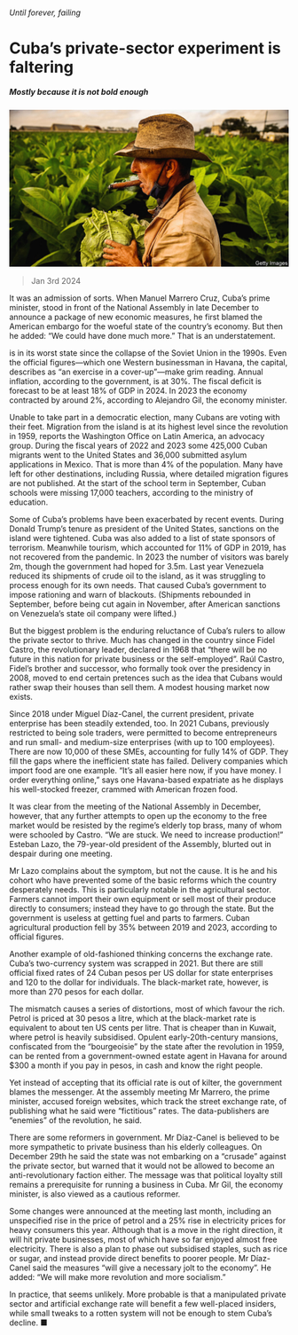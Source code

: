 ###### Until forever, failing

# Cuba’s private-sector experiment is faltering 

##### Mostly because it is not bold enough 

![image](images/20240106_AMP001.jpg) 

> Jan 3rd 2024 

It was an admission of sorts. When Manuel Marrero Cruz, Cuba’s prime minister, stood in front of the National Assembly in late December to announce a package of new economic measures, he first blamed the American embargo for the woeful state of the country’s economy. But then he added: “We could have done much more.” That is an understatement. 

 is in its worst state since the collapse of the Soviet Union in the 1990s. Even the official figures—which one Western businessman in Havana, the capital, describes as “an exercise in a cover-up”—make grim reading. Annual inflation, according to the government, is at 30%. The fiscal deficit is forecast to be at least 18% of GDP in 2024. In 2023 the economy contracted by around 2%, according to Alejandro Gil, the economy minister. 

Unable to take part in a democratic election, many Cubans are voting with their feet. Migration from the island is at its highest level since the revolution in 1959, reports the Washington Office on Latin America, an advocacy group. During the fiscal years of 2022 and 2023 some 425,000 Cuban migrants went to the United States and 36,000 submitted asylum applications in Mexico. That is more than 4% of the population. Many have left for other destinations, including Russia, where detailed migration figures are not published. At the start of the school term in September, Cuban schools were missing 17,000 teachers, according to the ministry of education. 

Some of Cuba’s problems have been exacerbated by recent events. During Donald Trump’s tenure as president of the United States, sanctions on the island were tightened. Cuba was also added to a list of state sponsors of terrorism. Meanwhile tourism, which accounted for 11% of GDP in 2019, has not recovered from the pandemic. In 2023 the number of visitors was barely 2m, though the government had hoped for 3.5m. Last year Venezuela reduced its shipments of crude oil to the island, as it was struggling to process enough for its own needs. That caused Cuba’s government to impose rationing and warn of blackouts. (Shipments rebounded in September, before being cut again in November, after American sanctions on Venezuela’s state oil company were lifted.) 

But the biggest problem is the enduring reluctance of Cuba’s rulers to allow the private sector to thrive. Much has changed in the country since Fidel Castro, the revolutionary leader, declared in 1968 that “there will be no future in this nation for private business or the self-employed”. Raúl Castro, Fidel’s brother and successor, who formally took over the presidency in 2008, moved to end certain pretences such as the idea that Cubans would rather swap their houses than sell them. A modest housing market now exists. 

Since 2018 under Miguel Díaz-Canel, the current president, private enterprise has been steadily extended, too. In 2021 Cubans, previously restricted to being sole traders, were permitted to become entrepreneurs and run small- and medium-size enterprises (with up to 100 employees). There are now 10,000 of these SMEs, accounting for fully 14% of GDP. They fill the gaps where the inefficient state has failed. Delivery companies which import food are one example. “It’s all easier here now, if you have money. I order everything online,” says one Havana-based expatriate as he displays his well-stocked freezer, crammed with American frozen food. 

It was clear from the meeting of the National Assembly in December, however, that any further attempts to open up the economy to the free market would be resisted by the regime’s elderly top brass, many of whom were schooled by Castro. “We are stuck. We need to increase production!” Esteban Lazo, the 79-year-old president of the Assembly, blurted out in despair during one meeting. 

Mr Lazo complains about the symptom, but not the cause. It is he and his cohort who have prevented some of the basic reforms which the country desperately needs. This is particularly notable in the agricultural sector. Farmers cannot import their own equipment or sell most of their produce directly to consumers; instead they have to go through the state. But the government is useless at getting fuel and parts to farmers. Cuban agricultural production fell by 35% between 2019 and 2023, according to official figures.

Another example of old-fashioned thinking concerns the exchange rate. Cuba’s two-currency system was scrapped in 2021. But there are still official fixed rates of 24 Cuban pesos per US dollar for state enterprises and 120 to the dollar for individuals. The black-market rate, however, is more than 270 pesos for each dollar. 

The mismatch causes a series of distortions, most of which favour the rich. Petrol is priced at 30 pesos a litre, which at the black-market rate is equivalent to about ten US cents per litre. That is cheaper than in Kuwait, where petrol is heavily subsidised. Opulent early-20th-century mansions, confiscated from the “bourgeoisie” by the state after the revolution in 1959, can be rented from a government-owned estate agent in Havana for around $300 a month if you pay in pesos, in cash and know the right people.

Yet instead of accepting that its official rate is out of kilter, the government blames the messenger. At the assembly meeting Mr Marrero, the prime minister, accused foreign websites, which track the street exchange rate, of publishing what he said were “fictitious” rates. The data-publishers are “enemies” of the revolution, he said. 

There are some reformers in government. Mr Díaz-Canel is believed to be more sympathetic to private business than his elderly colleagues. On December 29th he said the state was not embarking on a “crusade” against the private sector, but warned that it would not be allowed to become an anti-revolutionary faction either. The message was that political loyalty still remains a prerequisite for running a business in Cuba. Mr Gil, the economy minister, is also viewed as a cautious reformer. 

Some changes were announced at the meeting last month, including an unspecified rise in the price of petrol and a 25% rise in electricity prices for heavy consumers this year. Although that is a move in the right direction, it will hit private businesses, most of which have so far enjoyed almost free electricity. There is also a plan to phase out subsidised staples, such as rice or sugar, and instead provide direct benefits to poorer people. Mr Díaz-Canel said the measures “will give a necessary jolt to the economy”. He added: “We will make more revolution and more socialism.” 

In practice, that seems unlikely. More probable is that a manipulated private sector and artificial exchange rate will benefit a few well-placed insiders, while small tweaks to a rotten system will not be enough to stem Cuba’s decline. ■

